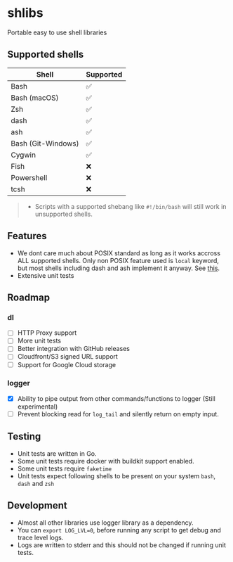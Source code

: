 # shlibs

Portable easy to use shell libraries

## Supported shells

| Shell              | Supported
|--------------------|----
| Bash               | ✅
| Bash (macOS)       | ✅
| Zsh                | ✅
| dash               | ✅
| ash                | ✅
| Bash (Git-Windows) | ✅
| Cygwin             | ✅
| Fish               | ❌
| Powershell         | ❌
| tcsh               | ❌

> - Scripts with a supported shebang like `#!/bin/bash` will still work in unsupported shells.


## Features

- We dont care much about POSIX  standard as long as it works accross ALL supported shells. Only non POSIX feature used is `local` keyword, but most shells including dash and ash implement it anyway. See [this](https://github.com/koalaman/shellcheck/wiki/SC3043).
- Extensive unit tests

## Roadmap

### dl

- [ ] HTTP Proxy support
- [ ] More unit tests
- [ ] Better integration with GitHub releases
- [ ] Cloudfront/S3 signed URL support
- [ ] Support for Google Cloud storage

### logger

- [x] Ability to pipe output from other commands/functions to logger (Still experimental)
- [ ] Prevent blocking read for `log_tail` and silently return on empty input.

## Testing

- Unit tests are written in Go.
- Some unit tests require docker with buildkit support enabled.
- Some unit tests require `faketime`
- Unit tests expect following shells to be present on your system `bash`, `dash` and `zsh`

## Development

- Almost all other libraries use logger library as a dependency.
- You can `export LOG_LVL=0`, before running any script to get debug and trace level logs.
- Logs are written to stderr and this should not be changed if running unit tests.
